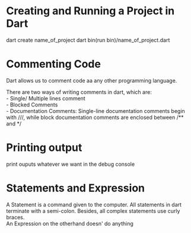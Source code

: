 # Creating and Running a Project in Dart

dart create name_of_project
dart bin(run bin)/name_of_project.dart

# Commenting Code

Dart allows us to comment code aa any other programming language.

There are two ways of writing comments in dart, which are: <br>
        - Single/ Multiple lines comment
        <br>
        - Blocked Comments
        <br>
        - Documentation Comments: Single-line documentation comments begin with ///, while block documentation comments are enclosed between /** and */
        <br>

# Printing output

print ouputs whatever we want in the debug console 
<br>

# Statements and Expression

A Statement is a command given to the computer. All statements in dart terminate with a semi-colon. Besides, all complex statements use curly braces. <br>
An Expression on the otherhand doesn' do anything

